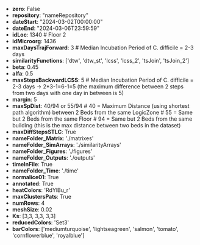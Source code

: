 - **zero**: False                  
- **repository**: "nameRepository"
- **dateStart**: "2024-03-02T00:00:00"
- **dateEnd**: "2024-03-06T23:59:59"
- **idLoc**: 1340                # Floor 2   
- **idMicroorg**: 1436
- **maxDaysTrajForward**: 3      # Median Incubation Period of C. difficile = 2-3 days
- **similarityFunctions**: ['dtw', 'dtw_st', 'lcss', 'lcss_2', 'tsJoin', 'tsJoin_2']
- **beta**: 0.45
- **alfa**: 0.5
- **maxStepsBackwardLCSS**: 5    # Median Incubation Period of C. difficile = 2-3 days  -> 2*3-1=6-1=5 (the maximum difference between 2 steps from two days with one day in between is 5) 
- **margin**: 5
- **maxSpDist**: 40/94 or 55/94  # 40 = Maximum Distance (using shortest path algorithm) between 2 Beds from the same LogicZone     # 55 = Same but 2 Beds from the same Floor         # 94 = Same but 2 Beds from the same building (this is the max distance between two beds in the dataset)
- **maxDiffStepsSTLC**: True
- **nameFolder_Matrix**: './matrixes'
- **nameFolder_SimArrays**: './similarityArrays'
- **nameFolder_Figures**: './figures'
- **nameFolder_Outputs**: './outputs'
- **timeInFile**: True
- **nameFolder_Time**: './time'
- **normalice01**: True
- **annotated**: True
- **heatColors**: 'RdYlBu_r'
- **maxClustersPats**: True
- **numRows**: 4
- **meshSize**: 0.02
- **Ks**: [3,3, 3,3, 3,3]
- **reducedColors**: 'Set3'
- **barColors**:  ['mediumturquoise', 'lightseagreen',  'salmon', 'tomato',  'cornflowerblue', 'royalblue']
